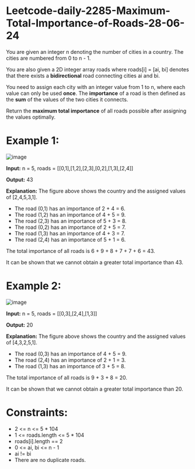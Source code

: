 # Leetcode-daily-2285-Maximum-Total-Importance-of-Roads-28-06-24
You are given an integer n denoting the number of cities in a country. The cities are numbered from 0 to n - 1.

You are also given a 2D integer array roads where roads[i] = [ai, bi] denotes that there exists a **bidirectional** road connecting cities ai and bi.

You need to assign each city with an integer value from 1 to n, where each value can only be used **once**. The **importance** of a road is then defined as the **sum** of the values of the two cities it connects.

Return the **maximum total importance** of all roads possible after assigning the values optimally.

 

# Example 1:

![image](https://github.com/Ramcharan10122005/Leetcode-daily-2285-Maximum-Total-Importance-of-Roads-28-06-24/assets/160163532/d1764389-417b-4320-8b82-665176dcfc08)

**Input:** n = 5, roads = [[0,1],[1,2],[2,3],[0,2],[1,3],[2,4]]

**Output:** 43

**Explanation:** The figure above shows the country and the assigned values of [2,4,5,3,1].

- The road (0,1) has an importance of 2 + 4 = 6.
- The road (1,2) has an importance of 4 + 5 = 9.
- The road (2,3) has an importance of 5 + 3 = 8.
- The road (0,2) has an importance of 2 + 5 = 7.
- The road (1,3) has an importance of 4 + 3 = 7.
- The road (2,4) has an importance of 5 + 1 = 6.

The total importance of all roads is 6 + 9 + 8 + 7 + 7 + 6 = 43.

It can be shown that we cannot obtain a greater total importance than 43.

# Example 2:

![image](https://github.com/Ramcharan10122005/Leetcode-daily-2285-Maximum-Total-Importance-of-Roads-28-06-24/assets/160163532/05f8655d-0a9f-4abf-b203-571654a1a87c)

**Input:** n = 5, roads = [[0,3],[2,4],[1,3]]

**Output:** 20

**Explanation:** The figure above shows the country and the assigned values of [4,3,2,5,1].

- The road (0,3) has an importance of 4 + 5 = 9.
- The road (2,4) has an importance of 2 + 1 = 3.
- The road (1,3) has an importance of 3 + 5 = 8.

The total importance of all roads is 9 + 3 + 8 = 20.

It can be shown that we cannot obtain a greater total importance than 20.
 

# Constraints:

- 2 <= n <= 5 * 104
- 1 <= roads.length <= 5 * 104
- roads[i].length == 2
- 0 <= ai, bi <= n - 1
- ai != bi
- There are no duplicate roads.
